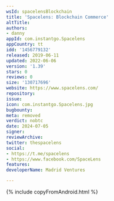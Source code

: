 ```yaml
---
wsId: spacelensBlockchain
title: 'Spacelens: Blockchain Commerce'
altTitle: 
authors:
- danny
appId: com.instantgo.Spacelens
appCountry: tt
idd: '1456779132'
released: 2019-06-11
updated: 2022-06-06
version: '1.39'
stars: 0
reviews: 0
size: '130717696'
website: https://www.spacelens.com/
repository: 
issue: 
icon: com.instantgo.Spacelens.jpg
bugbounty: 
meta: removed
verdict: nobtc
date: 2024-07-05
signer: 
reviewArchive: 
twitter: thespacelens
social:
- https://t.me/spacelens
- https://www.facebook.com/SpaceLens
features: 
developerName: Madrid Ventures

---
```


{% include copyFromAndroid.html %}